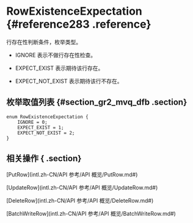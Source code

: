 # RowExistenceExpectation {#reference283 .reference}

行存在性判断条件，枚举类型。

-   IGNORE 表示不做行存在性检查。

-   EXPECT\_EXIST 表示期待该行存在。

-   EXPECT\_NOT\_EXIST 表示期待该行不存在。


## 枚举取值列表 {#section_gr2_mvq_dfb .section}

```language-protobuf
enum RowExistenceExpectation {
    IGNORE = 0;
    EXPECT_EXIST = 1;
    EXPECT_NOT_EXIST = 2;
}

```

## 相关操作 { .section}

 [PutRow](intl.zh-CN/API 参考/API 概览/PutRow.md#) 

 [UpdateRow](intl.zh-CN/API 参考/API 概览/UpdateRow.md#) 

 [DeleteRow](intl.zh-CN/API 参考/API 概览/DeleteRow.md#) 

 [BatchWriteRow](intl.zh-CN/API 参考/API 概览/BatchWriteRow.md#) 

